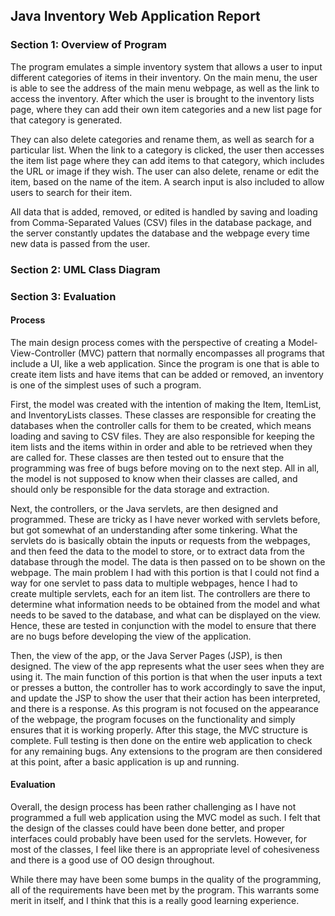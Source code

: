 ## Java Inventory Web Application Report 

### Section 1: Overview of Program 

The program emulates a simple inventory system that allows a user to input different categories of items in their inventory. On the main menu, the user is able to see the address of the main menu webpage, as well as the link to access the inventory. After which the user is brought to the inventory lists page, where they can add their own item categories and a new list page for that category is generated. 

They can also delete categories and rename them, as well as search for a particular list. When the link to a category is clicked, the user then accesses the item list page where they can add items to that category, which includes the URL or image if they wish. The user can also delete, rename or edit the item, based on the name of the item. A search input is also included to allow users to search for their item. 

All data that is added, removed, or edited is handled by saving and loading from Comma-Separated Values (CSV) files in the database package, and the server constantly updates the database and the webpage every time new data is passed from the user.

### Section 2: UML Class Diagram 

### Section 3: Evaluation 

#### Process

The main design process comes with the perspective of creating a Model-View-Controller (MVC) pattern that normally encompasses all programs that include a UI, like a web application. Since the program is one that is able to create item lists and have items that can be added or removed, an inventory is one of the simplest uses of such a program. 

First, the model was created with the intention of making the Item, ItemList, and InventoryLists classes. These classes are responsible for creating the databases when the controller calls for them to be created, which means loading and saving to CSV files. They are also responsible for keeping the item lists and the items within in order and able to be retrieved when they are called for. These classes are then tested out to ensure that the programming was free of bugs before moving on to the next step. All in all, the model is not supposed to know when their classes are called, and should only be responsible for the data storage and extraction.

Next, the controllers, or the Java servlets, are then designed and programmed. These are tricky as I have never worked with servlets before, but got somewhat of an understanding after some tinkering. What the servlets do is basically obtain the inputs or requests from the webpages, and then feed the data to the model to store, or to extract data from the database through the model. The data is then passed on to be shown on the webpage. The main problem I had with this portion is that I could not find a way for one servlet to pass data to multiple webpages, hence I had to create multiple servlets, each for an item list. The controllers are there to determine what information needs to be obtained from the model and what needs to be saved to the database, and what can be displayed on the view. Hence, these are tested in conjunction with the model to ensure that there are no bugs before developing the view of the application. 

Then, the view of the app, or the Java Server Pages (JSP), is then designed. The view of the app represents what the user sees when they are using it. The main function of this portion is that when the user inputs a text or presses a button, the controller has to work accordingly to save the input, and update the JSP to show the user that their action has been interpreted, and there is a response. As this program is not focused on the appearance of the webpage, the program focuses on the functionality and simply ensures that it is working properly. After this stage, the MVC structure is complete. Full testing is then done on the entire web application to check for any remaining bugs. Any extensions to the program are then considered at this point, after a basic application is up and running. 

#### Evaluation

Overall, the design process has been rather challenging as I have not programmed a full web application using the MVC model as such. I felt that the design of the classes could have been done better, and proper interfaces could probably have been used for the servlets. However, for most of the classes, I feel like there is an appropriate level of cohesiveness and there is a good use of OO design throughout. 

While there may have been some bumps in the quality of the programming, all of the requirements have been met by the program. This warrants some merit in itself, and I think that this is a really good learning experience.